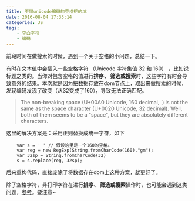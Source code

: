 ```yaml
---
title: 不同unicode编码的空格挖的坑
date: 2016-08-04 17:33:14
categories: JS
tags:
    - 空白字符
    - 编码
---
```

前段时间在做搜索的时候，遇到一个关于空格的小问题，总结一下。

有时在文本值中会插入一些空格字符 （Unicode 字符集值 32 和 160） ，比如说标题之类的。当你对包含空格的值进行**排序、 筛选或搜索**时，这些字符有时会导致意外的结果。本次就是因为把数据存放在dom节点上，取出来做搜索的时候，发现编码发现了改变（从32变成了160），导致无法正确匹配。

> The non-breaking space (U+00A0 Unicode, 160 decimal, &nbsp;) is not the same as the space character (U+0020 Unicode, 32 decimal). Well, both of them seems to be a "space", but they are absolutely different characters.

这里的解决方案是：采用正则替换成统一字符，如下

		var s = ' ' // 假设这里是一个160的空格。
		var reg = new RegExp(String.fromCharCode(160),"gm");
		var 32sp = String.fromCharCode(32)
		s = s.replace(reg, 32sp);

后来重构代码，直接废除了将数据存在dom上这种方案，就更好了。

除了空格字符，非打印字符在进行**排序、 筛选或搜索**操作时，也可能会遇到这类问题，[参考](https://support.office.com/zh-cn/article/%E5%88%A0%E9%99%A4%E6%96%87%E6%9C%AC%E4%B8%AD%E7%9A%84%E7%A9%BA%E6%A0%BC%E5%92%8C%E9%9D%9E%E6%89%93%E5%8D%B0%E5%AD%97%E7%AC%A6-023f3a08-3d56-49e4-bf0c-fe5303222c9d)。要注意~
